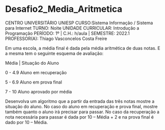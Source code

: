 # Desafio2_Media_Aritmetica

CENTRO UNIVERSITÁRIO UNIESP
CURSO:Sistema Informação / Sistema para Internet
TURNO: Noite
UNIDADE CURRICULAR: Introdução a Programação
PERÍODO: 1º |  C.H.: h/aula |  SEMESTRE: 2022.1
PROFESSOR(A): Thiago Vasconcelos Costa Freire



Em uma escola, a média final é dada pela média aritmética de duas notas. E a mesma tem o seguinte esquema de avaliação: 

Média | Situação do Aluno

0 - 4.9
Aluno em recuperação

5 - 6.9
Aluno em prova final

7 - 10
Aluno aprovado por média


Desenvolva um algoritmo que a partir da entrada das três notas mostre a situação do aluno. No caso do aluno em recuperação e prova final, mostre também quanto o aluno irá precisar para passar. No caso da recuperação a nota necessária para passar é dada por 10 – Média + 2 e na prova final é dado por 10 – Média.
